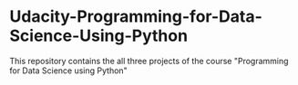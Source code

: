 # Udacity-Programming-for-Data-Science-Using-Python
This repository contains the all three projects of the course "Programming for Data Science using Python" 
